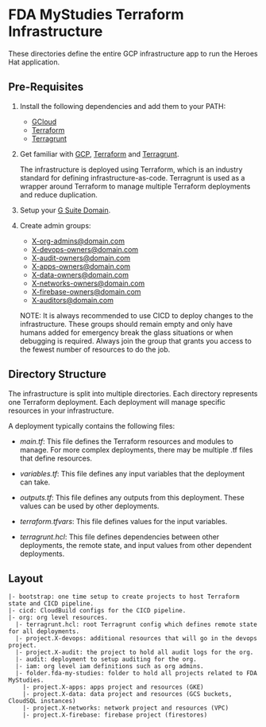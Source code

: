 # FDA MyStudies Terraform Infrastructure

These directories define the entire GCP infrastructure app to run the Heroes Hat
application.

## Pre-Requisites

1. Install the following dependencies and add them to your PATH:
    - [GCloud](https://cloud.google.com/sdk/gcloud)
    - [Terraform](https://www.terraform.io/)
    - [Terragrunt](https://terragrunt.gruntwork.io/)

1. Get familiar with [GCP](https://cloud.google.com/docs/overview),
   [Terraform](https://www.terraform.io/intro/index.html) and
   [Terragrunt](https://blog.gruntwork.io/terragrunt-how-to-keep-your-terraform-code-dry-and-maintainable-f61ae06959d8).

   The infrastructure is deployed using Terraform, which is an industry standard
   for defining infrastructure-as-code. Terragrunt is used as a wrapper around
   Terraform to manage multiple Terraform deployments and reduce duplication.

1. Setup your [G Suite Domain](https://gsuite.google.com/).

1. Create admin groups:

   - X-org-admins@domain.com
   - X-devops-owners@domain.com
   - X-audit-owners@domain.com
   - X-apps-owners@domain.com
   - X-data-owners@domain.com
   - X-networks-owners@domain.com
   - X-firebase-owners@domain.com
   - X-auditors@domain.com

   NOTE: It is always recommended to use CICD to deploy changes to the
   infrastructure. These groups should remain empty and only have humans added
   for emergency break the glass situations or when debugging is required.
   Always join the group that grants you access to the fewest number of
   resources to do the job.


## Directory Structure

The infrastructure is split into multiple directories. Each directory represents
one Terraform deployment. Each deployment will manage specific resources in your infrastructure.

A deployment typically contains the following files:

- *main.tf*: This file defines the Terraform resources and modules to manage. For
  more complex deployments, there may be multiple .tf files that define
  resources.

- *variables.tf*: This file defines any input variables that the deployment can
  take.

- *outputs.tf*: This file defines any outputs from this deployment. These values
  can be used by other deployments.

- *terraform.tfvars*: This file defines values for the input variables.

- *terragrunt.hcl*: This file defines dependencies between other deployments,
  the remote state, and input values from other dependent deployments.

## Layout

```
|- bootstrap: one time setup to create projects to host Terraform state and CICD pipeline.
|- cicd: CloudBuild configs for the CICD pipeline.
|- org: org level resources.
  |- terragrunt.hcl: root Terragrunt config which defines remote state for all deployments.
  |- project.X-devops: additional resources that will go in the devops project.
  |- project.X-audit: the project to hold all audit logs for the org.
  |- audit: deployment to setup auditing for the org.
  |- iam: org level iam definitions such as org admins.
  |- folder.fda-my-studies: folder to hold all projects related to FDA MyStudies.
    |- project.X-apps: apps project and resources (GKE)
    |- project.X-data: data project and resources (GCS buckets, CloudSQL instances)
    |- project.X-networks: network project and resources (VPC)
    |- project.X-firebase: firebase project (firestores)
```
